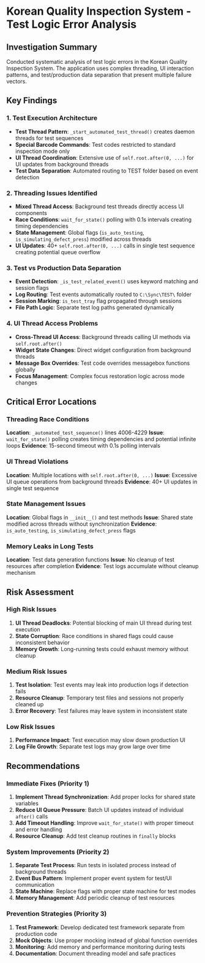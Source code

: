 # Korean Quality Inspection System - Test Logic Error Analysis

## Investigation Summary

Conducted systematic analysis of test logic errors in the Korean Quality Inspection System. The application uses complex threading, UI interaction patterns, and test/production data separation that present multiple failure vectors.

## Key Findings

### 1. Test Execution Architecture
- **Test Thread Pattern**: `_start_automated_test_thread()` creates daemon threads for test sequences
- **Special Barcode Commands**: Test codes restricted to standard inspection mode only
- **UI Thread Coordination**: Extensive use of `self.root.after(0, ...)` for UI updates from background threads
- **Test Data Separation**: Automated routing to TEST folder based on event detection

### 2. Threading Issues Identified
- **Mixed Thread Access**: Background test threads directly access UI components
- **Race Conditions**: `wait_for_state()` polling with 0.1s intervals creating timing dependencies
- **State Management**: Global flags (`is_auto_testing`, `is_simulating_defect_press`) modified across threads
- **UI Updates**: 40+ `self.root.after(0, ...)` calls in single test sequence creating potential queue overflow

### 3. Test vs Production Data Separation
- **Event Detection**: `_is_test_related_event()` uses keyword matching and session flags
- **Log Routing**: Test events automatically routed to `C:\Sync\TEST\` folder
- **Session Marking**: `is_test_tray` flag propagated through sessions
- **File Path Logic**: Separate test log paths generated dynamically

### 4. UI Thread Access Problems
- **Cross-Thread UI Access**: Background threads calling UI methods via `self.root.after()`
- **Widget State Changes**: Direct widget configuration from background threads
- **Message Box Overrides**: Test code overrides messagebox functions globally
- **Focus Management**: Complex focus restoration logic across mode changes

## Critical Error Locations

### Threading Race Conditions
**Location**: `_automated_test_sequence()` lines 4006-4229
**Issue**: `wait_for_state()` polling creates timing dependencies and potential infinite loops
**Evidence**: 15-second timeout with 0.1s polling intervals

### UI Thread Violations  
**Location**: Multiple locations with `self.root.after(0, ...)`
**Issue**: Excessive UI queue operations from background threads
**Evidence**: 40+ UI updates in single test sequence

### State Management Issues
**Location**: Global flags in `__init__()` and test methods
**Issue**: Shared state modified across threads without synchronization
**Evidence**: `is_auto_testing`, `is_simulating_defect_press` flags

### Memory Leaks in Long Tests
**Location**: Test data generation functions
**Issue**: No cleanup of test resources after completion
**Evidence**: Test logs accumulate without cleanup mechanism

## Risk Assessment

### High Risk Issues
1. **UI Thread Deadlocks**: Potential blocking of main UI thread during test execution
2. **State Corruption**: Race conditions in shared flags could cause inconsistent behavior
3. **Memory Growth**: Long-running tests could exhaust memory without cleanup

### Medium Risk Issues
1. **Test Isolation**: Test events may leak into production logs if detection fails
2. **Resource Cleanup**: Temporary test files and sessions not properly cleaned up
3. **Error Recovery**: Test failures may leave system in inconsistent state

### Low Risk Issues
1. **Performance Impact**: Test execution may slow down production UI
2. **Log File Growth**: Separate test logs may grow large over time

## Recommendations

### Immediate Fixes (Priority 1)
1. **Implement Thread Synchronization**: Add proper locks for shared state variables
2. **Reduce UI Queue Pressure**: Batch UI updates instead of individual `after()` calls
3. **Add Timeout Handling**: Improve `wait_for_state()` with proper timeout and error handling
4. **Resource Cleanup**: Add test cleanup routines in `finally` blocks

### System Improvements (Priority 2)
1. **Separate Test Process**: Run tests in isolated process instead of background threads
2. **Event Bus Pattern**: Implement proper event system for test/UI communication
3. **State Machine**: Replace flags with proper state machine for test modes
4. **Memory Management**: Add periodic cleanup of test resources

### Prevention Strategies (Priority 3)
1. **Test Framework**: Develop dedicated test framework separate from production code
2. **Mock Objects**: Use proper mocking instead of global function overrides
3. **Monitoring**: Add memory and performance monitoring during tests
4. **Documentation**: Document threading model and safe practices